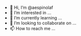 - 👋 Hi, I’m @aespinolaf
- 👀 I’m interested in ...
- 🌱 I’m currently learning ...
- 💞️ I’m looking to collaborate on ...
- 📫 How to reach me ...

<!---
aespinolaf/aespinolaf is a ✨ special ✨ repository because its `README.md` (this file) appears on your GitHub profile.
You can click the Preview link to take a look at your changes.
--->
